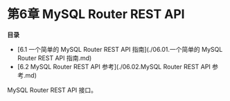 # 第6章 MySQL Router REST API

**目录**

- [6.1 一个简单的 MySQL Router REST API 指南](./06.01.一个简单的 MySQL Router REST API 指南.md)
- [6.2 MySQL Router REST API 参考](./06.02.MySQL Router REST API 参考.md)

MySQL Router REST API 接口。
